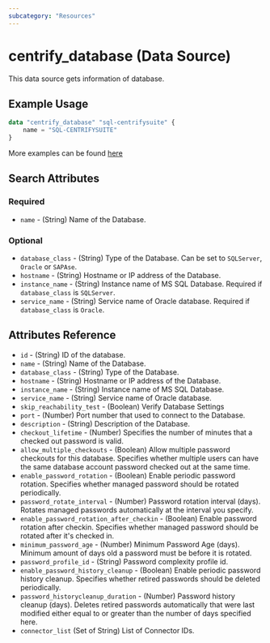 ```yaml
---
subcategory: "Resources"
---
```


# centrify_database (Data Source)

This data source gets information of database.

## Example Usage

```terraform
data "centrify_database" "sql-centrifysuite" {
    name = "SQL-CENTRIFYSUITE"
}
```

More examples can be found [here](https://github.com/marcozj/terraform-provider-centrifyvault/tree/main/examples/centrify_database)

## Search Attributes

### Required

- `name` - (String) Name of the Database.

### Optional

- `database_class` - (String) Type of the Database. Can be set to `SQLServer`, `Oracle` or `SAPAse`.
- `hostname` - (String) Hostname or IP address of the Database.
- `instance_name` - (String) Instance name of MS SQL Database. Required if `database_class` is `SQLServer`.
- `service_name` - (String) Service name of Oracle database. Required if `database_class` is `Oracle`.

## Attributes Reference

- `id` - (String) ID of the database.
- `name` - (String) Name of the Database.
- `database_class` - (String) Type of the Database.
- `hostname` - (String) Hostname or IP address of the Database.
- `instance_name` - (String) Instance name of MS SQL Database.
- `service_name` - (String) Service name of Oracle database.
- `skip_reachability_test` - (Boolean) Verify Database Settings
- `port` - (Number) Port number that used to connect to the Database.
- `description` - (String) Description of the Database.
- `checkout_lifetime` - (Number) Specifies the number of minutes that a checked out password is valid.
- `allow_multiple_checkouts` - (Boolean) Allow multiple password checkouts for this database. Specifies whether multiple users can have the same database account password checked out at the same time.
- `enable_password_rotation` - (Boolean) Enable periodic password rotation. Specifies whether managed password should be rotated periodically.
- `password_rotate_interval` - (Number) Password rotation interval (days). Rotates managed passwords automatically at the interval you specify.
- `enable_password_rotation_after_checkin` - (Boolean) Enable password rotation after checkin. Specifies whether managed password should be rotated after it's checked in.
- `minimum_password_age` - (Number) Minimum Password Age (days). Minimum amount of days old a password must be before it is rotated.
- `password_profile_id` - (String) Password complexity profile id.
- `enable_password_history_cleanup` - (Boolean) Enable periodic password history cleanup. Specifies whether retired passwords should be deleted periodically.
- `password_historycleanup_duration` - (Number) Password history cleanup (days). Deletes retired passwords automatically that were last modified either equal to or greater than the number of days specified here.
- `connector_list` (Set of String) List of Connector IDs.
